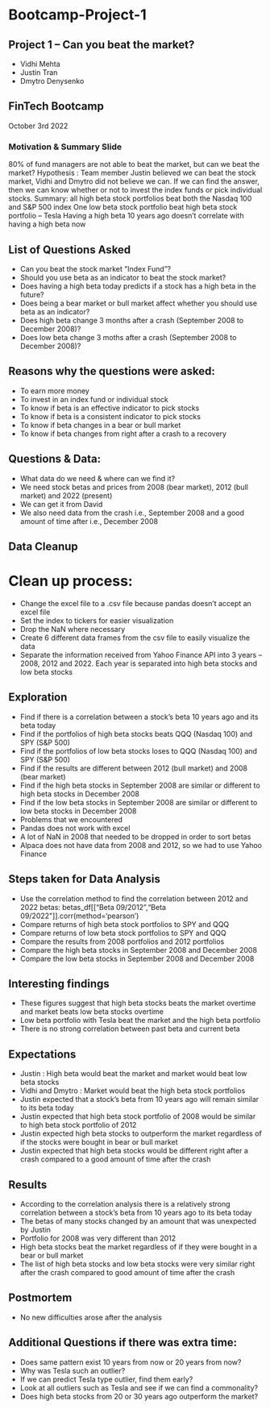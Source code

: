 # Bootcamp-Project-1
## Project 1 – Can you beat the market?
- Vidhi Mehta
- Justin Tran
- Dmytro Denysenko
## FinTech Bootcamp
October 3rd 2022
### Motivation & Summary Slide
80% of fund managers are not able to beat the market, but can we beat the market?
Hypothesis : Team member Justin believed we can beat the stock market, Vidhi and Dmytro did not believe we can.
If we can find the answer, then we can know whether or not to invest the index funds or pick individual stocks.
Summary: all high beta stock portfolios beat both the Nasdaq 100 and S&P 500 index
One low beta stock portfolio beat high beta stock portfolio – Tesla
Having a high beta 10 years ago doesn’t correlate with having a high beta now
## List of Questions Asked
- Can you beat the stock market ”Index Fund”?
- Should you use beta as an indicator to beat the stock market?
- Does having a high beta today predicts if a stock has a high beta in the future?
- Does being a bear market or bull market affect whether you should use beta as an indicator?
- Does high beta change 3 months after a crash (September 2008 to December 2008)? 
- Does low beta change 3 moths after a crash (September 2008 to December 2008)?
## Reasons why the questions were asked:
- To earn more money
- To invest in an index fund or individual stock
- To know if beta is an effective indicator to pick stocks
- To know if beta is a consistent indicator to pick stocks
- To know if beta changes in a bear or bull market
- To know if beta changes from right after a crash to a recovery
## Questions & Data:
- What data do we need & where can we find it?
- We need stock betas and prices from 2008 (bear market), 2012 (bull market) and 2022 (present)
- We can get it from David
- We also need data from the crash i.e., September 2008 and a good amount of time after i.e., December 2008
## Data Cleanup
# Clean up process:
- Change the excel file to a .csv file because pandas doesn’t accept an excel file
- Set the index to tickers for easier visualization
- Drop the NaN where necessary
- Create 6 different data frames from the csv file to easily visualize the data
- Separate the information received from Yahoo Finance API into 3 years – 2008, 2012 and 2022. Each year is separated into high beta stocks and low beta stocks
## Exploration
- Find if there is a correlation between a stock’s beta 10 years ago and its beta today
- Find if the portfolios of high beta stocks beats QQQ (Nasdaq 100) and SPY (S&P 500)
- Find if the portfolios of low beta stocks loses to QQQ (Nasdaq 100) and SPY (S&P 500)
- Find if the results are different between 2012 (bull market) and 2008 (bear market)
- Find if the high beta stocks in September 2008 are similar or different to high beta stocks in December 2008 
- Find if the low beta stocks in September 2008 are similar or different to low beta stocks in December 2008
- Problems that we encountered
- Pandas does not work with excel
- A lot of NaN in 2008 that needed to be dropped in order to sort betas
- Alpaca does not have data from 2008 and 2012, so we had to use Yahoo Finance
## Steps taken for Data Analysis
- Use the correlation method to find the correlation between 2012 and 2022 betas:
betas_df[[“Beta 09/2012”,“Beta 09/2022"]].corr(method=‘pearson’)
- Compare returns of high beta stock portfolios to SPY and QQQ
- Compare returns of low beta stock portfolios to SPY and QQQ
- Compare the results from 2008 portfolios and 2012 portfolios
- Compare the high beta stocks in September 2008 and December 2008
- Compare the low beta stocks in September 2008 and December 2008
## Interesting findings
- These figures suggest that high beta stocks beats the market overtime and market beats low beta stocks overtime
- Low beta portfolio with Tesla beat the market and the high beta portfolio
- There is no strong correlation between past beta and current beta
## Expectations
- Justin : High beta would beat the market and market would beat low beta stocks
- Vidhi and Dmytro : Market would beat the high beta stock portfolios 
- Justin expected that a stock’s beta from 10 years ago will remain similar to its beta today
- Justin expected that high beta stock portfolio of 2008 would be similar to high beta stock portfolio of 2012
- Justin expected high beta stocks to outperform the market regardless of if the stocks were bought in bear or bull market 
- Justin expected that high beta stocks would be different right after a crash compared to a good amount of time after the crash
## Results
- According to the correlation analysis there is a relatively strong correlation between a stock’s beta from 10 years ago to its beta today
- The betas of many stocks changed by an amount that was unexpected by Justin
- Portfolio for 2008 was very different than 2012
- High beta stocks beat the market regardless of if they were bought in a bear or bull market
- The list of high beta stocks and low beta stocks were very similar right after the crash compared to good amount of time after the crash
## Postmortem
- No new difficulties arose after the analysis
## Additional Questions if there was extra time: 
- Does same pattern exist 10 years from now or 20 years from now?
- Why was Tesla such an outlier?
- If we can predict Tesla type outlier, find them early?
- Look at all outliers such as Tesla and see if we can find a commonality?
- Does high beta stocks from 20 or 30 years ago outperform the market?

